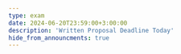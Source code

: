 ```yaml
---
type: exam
date: 2024-06-20T23:59:00+3:00:00
description: 'Written Proposal Deadline Today'
hide_from_announcments: true
---
```

